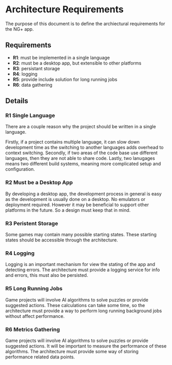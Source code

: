 # Architecture Requirements

The purpose of this document is to define the archiectural requirements for the NG+ app.

## Requirements

- **R1**: must be implemented in a single language
- **R2**: must be a desktop app, but extensible to other platforms
- **R3**: persistant storage
- **R4**: logging
- **R5**: provide include solution for long running jobs
- **R6**: data gathering

## Details

### R1 Single Language

There are a couple reason why the project should be written in a single language.

Firstly, if a project contains multiple language, it can slow down development time as the switching to another languages adds overhead to context switching.
Secondly, if two areas of the code base use different languages, then they are not able to share code.
Lastly, two lanugages means two different build systems, meaning more complicated setup and configuration.

### R2 Must be a Desktop App

By developing a desktop app, the development process in general is easy as the development is usually done on a desktop. No emulators or deployment required.
However it may be beneficial to support other platforms in the future. So a design must keep that in mind.

### R3 Peristent Storage

Some games may contain many possible starting states. These starting states should be accessible through the architecture.

### R4 Logging

Logging is an important mechanism for view the stating of the app and detecting errors. The architecture must provide a logging service for info and errors, this must also be persisted.

### R5 Long Running Jobs

Game projects will involve AI algorithms to solve puzzles or provide suggested actions.
These calculations can take some time, so the architecture must provide a way to perform long running background jobs without affect performance.

### R6 Metrics Gathering

Game projects will involve AI algorithms to solve puzzles or provide suggested actions.
It will be important to measure the performance of these algorithms. The architecture must provide some way of storing performance related data points.
